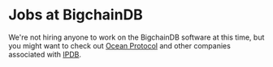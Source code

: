 # Jobs at BigchainDB

We're not hiring anyone to work on the BigchainDB software at this time, but you might want to check out [Ocean Protocol](https://oceanprotocol.com/) and other companies associated with [IPDB](https://ipdb.io/).
